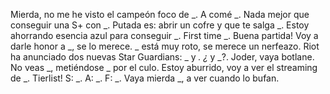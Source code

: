 Mierda, no me he visto el campeón foco de _.
A comé _.
Nada mejor que conseguir una S+ con _.
Putada es: abrir un cofre y que te salga _.
Estoy ahorrando esencia azul para conseguir _.
First time _.
Buena partida! Voy a darle honor a _, se lo merece.
_ está muy roto, se merece un nerfeazo.
Riot ha anunciado dos nuevas Star Guardians: _ y _.
¿_ y _?. Joder, vaya botlane.
No veas _, metiéndose _ por el culo.
Estoy aburrido, voy a ver el streaming de _.
Tierlist! S: _. A: _. F: _.
Vaya mierda _, a ver cuando lo bufan.